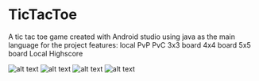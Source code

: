 # TicTacToe
A tic tac toe game created with Android studio using java as the main language for the project
features:
local PvP
PvC
3x3 board
4x4 board
5x5 board
Local Highscore

![alt text](https://raw.githubusercontent.com/Elian96/TicTacToe/master/1.jpg)
![alt text](https://raw.githubusercontent.com/Elian96/TicTacToe/master/2.jpg)
![alt text](https://raw.githubusercontent.com/Elian96/TicTacToe/master/3.jpg)
![alt text](https://raw.githubusercontent.com/Elian96/TicTacToe/master/4.jpg)
